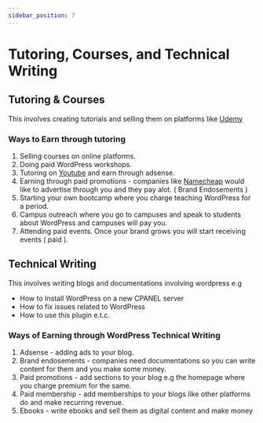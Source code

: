```yaml
---
sidebar_position: 7
---
```


# Tutoring, Courses, and Technical Writing

## Tutoring & Courses

This involves creating tutorials and selling them on platforms like [Udemy](https://udemy.com)

### Ways to Earn through tutoring

1. Selling courses on online platforms.
2. Doing paid WordPress workshops.
3. Tutoring on [Youtube](https://youtube.com) and earn through adsense.
4. Earning through paid promotions - companies like [Namecheap](https://namecheap.com) would like to advertise through you and they pay alot. ( Brand Endosements )
5. Starting your own bootcamp where you charge teaching WordPress for a period.
6. Campus outreach where you go to campuses and speak to students about WordPress and campuses will pay you.
7. Attending paid events. Once your brand grows you will start receiving events ( paid ).

## Technical Writing

This involves writing blogs and documentations involving wordpress e.g

- How to Install WordPress on a new CPANEL server
- How to fix issues related to WordPress
- How to use this plugin e.t.c.

### Ways of Earning through WordPress Technical Writing

1. Adsense - adding ads to your blog.
2. Brand endosements - companies need documentations so you can write content for them and you make some money.
3. Paid promotions - add sections to your blog e.g the homepage where you charge premium for the same.
4. Paid membership - add memberships to your blogs like other platforms do and make recurring revenue.
5. Ebooks - write ebooks and sell them as digital content and make money
